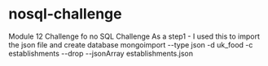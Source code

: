 # nosql-challenge
Module 12 Challenge fo no SQL Challenge
As a step1 - I used this to import the json file and create database mongoimport --type json -d uk_food -c establishments --drop --jsonArray establishments.json
